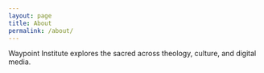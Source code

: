 ```yaml
---
layout: page
title: About
permalink: /about/
---
```


Waypoint Institute explores the sacred across theology, culture, and digital media.
